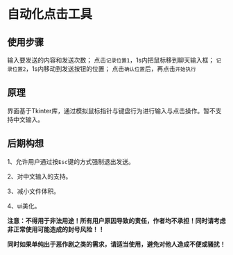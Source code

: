 # 自动化点击工具
## 使用步骤
输入要发送的内容和发送次数；
点击`记录位置1`，1s内把鼠标移到聊天输入框；
`记录位置2`，1s内移动到发送按钮的位置；
点击`确认位置`后，再点击`开始执行`

## 原理
界面基于Tkinter库，通过模拟鼠标指针与键盘行为进行输入与点击操作。暂不支持中文输入。

## 后期构想
1、允许用户通过按`Esc`键的方式强制退出发送。

2、对中文输入的支持。

3、减小文件体积。

4、ui美化。

**注意：不得用于非法用途！所有用户原因导致的责任，作者均不承担！同时请考虑非正常使用可能造成的封号风险！！**


**同时如果单纯出于恶作剧之类的需求，请适当使用，避免对他人造成不便或骚扰！**
